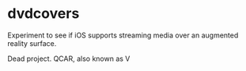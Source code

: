 # dvdcovers
Experiment to see if iOS supports streaming media over an augmented reality surface.

Dead project. QCAR, also known as V
